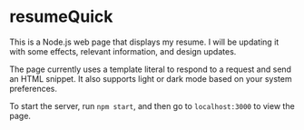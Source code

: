 # resumeQuick

This is a Node.js web page that displays my resume. I will be updating it with some effects, relevant information, and design updates.

The page currently uses a template literal to respond to a request and send an HTML snippet. It also supports light or dark mode based on your system preferences.

To start the server, run `npm start`, and then go to `localhost:3000` to view the page.

